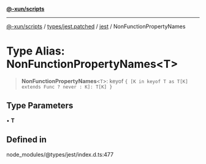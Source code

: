 [**@-xun/scripts**](../../../../../README.md)

***

[@-xun/scripts](../../../../../README.md) / [types/jest.patched](../../../README.md) / [jest](../README.md) / NonFunctionPropertyNames

# Type Alias: NonFunctionPropertyNames\<T\>

> **NonFunctionPropertyNames**\<`T`\>: keyof `{ [K in keyof T as T[K] extends Func ? never : K]: T[K] }`

## Type Parameters

• **T**

## Defined in

node\_modules/@types/jest/index.d.ts:477
